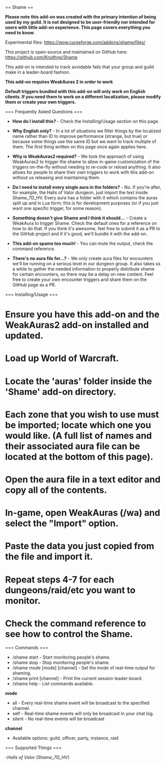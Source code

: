 == Shame ==

**Please note this add-on was created with the primary intention of being used by my guild. It is not designed to be user-friendly nor intended for users with little add-on experience. This page covers everything you need to know.**

Experimental files: https://wow.curseforge.com/addons/shame/files/

This project is open-source and maintained on GitHub here: https://github.com/Kruithne/Shame

This add-on is intended to track avoidable fails that your group and guild make in a leader-board fashion.

**This add-on requires WeakAuras 2 in order to work**

**Default triggers bundled with this add-on will only work on English clients. If you need them to work on a different localization, please modify them or create your own triggers.**

=== Frequently Asked Questions ===
* **How do I install this?** - Check the Installing/Usage section on this page.

* **Why English only?** - In a lot of situations we filter things by the localized name rather than ID to improve performance (strange, but true) or because some things use the same ID but we want to track multiple of them. The first thing written on this page once again applies here.

* **Why is WeakAuras2 required?** - We took the approach of using WeakAuras2 to trigger the shame to allow in-game customization of the triggers on-the-fly without needing to re-code or reload anything. It also allows for people to share their own triggers to work with this add-on without us releasing and maintaining them.

* **Do I need to install every single aura in the folders?** - No. If you're after, for example, the Halls of Valor dungeon, just import the text inside Shame_7D_HV. Every aura has a folder with it which contains the auras split up and in Lua form; this is for development purposes (or if you just want one specific trigger, for some reason).

* **Something doesn't give Shame and I think it should...** - Create a WeakAura to trigger Shame. Check the default ones for a reference on how to do that. If you think it's awesome, feel free to submit it as a PR to the GitHub project and if it's good, we'll bundle it with the add-on.

* **This add-on spams too much!** - You can mute the output, check the command reference.

* **There's no aura file for...?** - We only create aura files for encounters we'll be running on a serious level in our dungeon group. It also takes us a while to gather the needed information to properly distribute shame for certain encounters, so there may be a delay on new content. Feel free to create your own encounter triggers and share them on the GitHub page as a PR.

=== Installing/Usage ===
# Ensure you have this add-on and the WeakAuras2 add-on installed and updated.
# Load up World of Warcraft.
# Locate the 'auras' folder inside the 'Shame' add-on directory.
# Each zone that you wish to use must be imported; locate which one you would like. (A full list of names and their associated aura file can be located at the bottom of this page).
# Open the aura file in a text editor and copy all of the contents.
# In-game, open WeakAuras (/wa) and select the "Import" option.
# Paste the data you just copied from the file and import it.
# Repeat steps 4-7 for each dungeons/raid/etc you want to monitor.
# Check the command reference to see how to control the Shame.

=== Commands ===

* /shame start - Start monitoring people's shame.
* /shame stop - Stop monitoring people's shame.
* /shame mode [mode] [channel] - Set the mode of real-time output for shaming.
* /shame print [channel] - Print the current session leader-board.
* /shame help - List commands available.

**mode**
* all - Every real-time shame event will be broadcast to the specified channel.
* self - Real-time shame events will only be broadcast in your chat log.
* silent - No real-time events will be broadcast

**channel**
* Available options: guild, officer, party, instance, raid

=== Supported Things ===

-*Halls of Valor (Shame_7D_HV)*